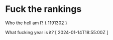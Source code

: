 # Fuck the rankings

Who the hell am I?
{ 1191302 }

What fucking year is it?
[ 2024-01-14T18:55:00Z ]

